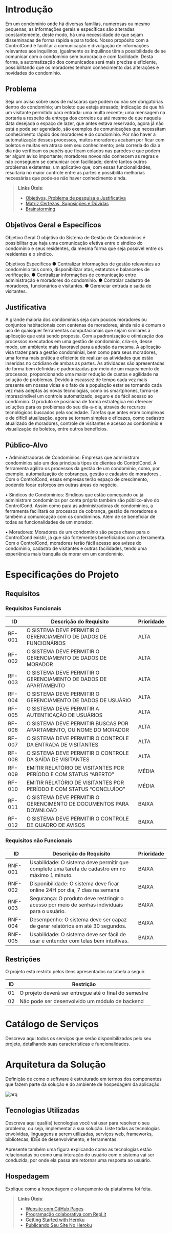 # Introdução

Em um condomínio onde há diversas famílias, numerosas ou mesmo pequenas, as informações gerais e específicas são alteradas constantemente, deste modo, há uma necessidade de que sejam disseminadas de forma rápida e para todos.
Nosso propósito com a ControlCond é facilitar a comunicação e divulgação de informações relevantes aos inquilinos, igualmente os inquilinos têm a possibilidade de se comunicar com o condomínio sem burocracia e com facilidade. Desta forma, a automatização dos comunicados será mais precisa e eficiente, possibilitando que os moradores tenham conhecimento das alterações e novidades do condomínio.

## Problema
Seja um aviso sobre usos de máscaras que podem ou não ser obrigatórias dentro do condomínio; um boleto que esteja atrasado; indicação de que há um visitante permitido para entrada: uma multa recente; uma mensagem na portaria a respeito da entrega dos correios ou até mesmo de que naquela data desejada o espaço de lazer, que antes estava reservado, agora já não está e pode ser agendado, são exemplos de comunicações que necessitam conhecimento rápido dos moradores e do condomínio.
Por não haver a automatização desses processos, muitos moradores acabam por ficar com boletos e multas em atraso sem seu conhecimento; pela  correria do dia a dia não verificam os papéis que ficam colados nas paredes e que podem ter algum aviso importante; moradores novos não conhecem as regras e não conseguem se comunicar com facilidade; dentre tantos outros problemas existentes, um aplicativo que, com essas funcionalidades, resultaria no maior controle entre as partes e possibilita melhorias necessárias que pode-se não haver conhecimento ainda.

> **Links Úteis**:
> - [Objetivos, Problema de pesquisa e Justificativa](https://medium.com/@versioparole/objetivos-problema-de-pesquisa-e-justificativa-c98c8233b9c3)
> - [Matriz Certezas, Suposições e Dúvidas](https://medium.com/educa%C3%A7%C3%A3o-fora-da-caixa/matriz-certezas-suposi%C3%A7%C3%B5es-e-d%C3%BAvidas-fa2263633655)
> - [Brainstorming](https://www.euax.com.br/2018/09/brainstorming/)

## Objetivos Geral e Específicos

Objetivo Geral
O objetivo do Sistema de Gestão de Condomínios é possibilitar que haja uma comunicação efetiva entre o síndico do condomínio e seus residentes, da mesma forma que seja possível entre os residentes e o síndico.

Objetivos Específicos
●	Centralizar informações de gestão relevantes ao condomínio tais como, disponibilizar atas, estatutos e balancetes de verificação.
●	Centralizar informações de comunicação entre administração e moradores do condomínio.
●	Controlar cadastro  de moradores, funcionários e visitantes.
●	Gerenciar entrada e saída de visitantes.

## Justificativa

A grande maioria dos condomínios seja com poucos moradores ou conjuntos habitacionais com centenas de moradores, ainda não é comum o uso de quaisquer ferramentas computacionais que sejam similares à aplicação que está sendo proposta. Com a padronização e otimização dos processos executados em uma gestão de condomínio, cria-se, desse modo, um ambiente mais favorável para a adesão da mesma.
A aplicação visa trazer para a gestão condominial, bem como para seus moradores, uma forma mais prática e eficiente de realizar as atividades que estão inseridas no cotidiano de ambas as partes. As atividades são apresentadas de forma bem definidas e padronizadas por meio de um mapeamento de processos, proporcionando uma maior redução de custos e agilidade na solução de problemas. Devido à escassez de tempo cada vez mais presente em nossas vidas e o fato de a população estar se tornando cada vez mais adeptas às novas tecnologias, como os smartphones, torna-se imprescindível um controle automatizado, seguro e de fácil acesso ao condômino.
O produto se posiciona de forma estratégica em oferecer soluções para os problemas do seu dia-a-dia, através de recursos tecnológicos buscados pela sociedade. Tarefas que antes eram complexas e de difícil atualização, agora se tornam simples e eficazes, como cadastro atualizado de moradores, controle de visitantes e acesso ao condomínio e visualização de boletos, entre outros benefícios.

## Público-Alvo

• Administradoras de Condomínios: Empresas que administram condomínios são um dos principais tipos de clientes do ControlCond. A ferramenta agiliza os processos da gestão de um condomínio, como, por exemplo. automatização de cobranças, gestão e cadastro de moradores.. Com o ControlCond, essas empresas terão espaço de crescimento, podendo focar esforços em outras áreas do negócio.

• Síndicos de Condomínios: Síndicos que estão começando ou já administram condomínios por conta própria também são público-alvo do ControlCond. Assim como para as administradoras de condomínios, a ferramenta facilitará os processos de cobrança, gestão de moradores e também a comunicação com os condôminos. Além de se beneficiar de todas as funcionalidades de um morador.

• Moradores: Moradores de um condomínio são peças chave para o ControlCond existir, já que são fortementes beneficiados com a ferramenta. Com o ControlCond, moradores terão fácil acesso aos avisos do condomínio, cadastro de visitantes e outras facilidades, tendo uma experiência mais tranquila de morar em um condomínio.

# Especificações do Projeto

## Requisitos

### Requisitos Funcionais

|ID    | Descrição do Requisito  | Prioridade |
|------|-----------------------------------------|----|
|RF-001| O SISTEMA DEVE PERMITIR O GERENCIAMENTO DE DADOS DE FUNCIONÁRIOS | ALTA |
|RF-002| O SISTEMA DEVE PERMITIR O GERENCIAMENTO DE DADOS DE MORADOR | ALTA |
|RF-003| O SISTEMA DEVE PERMITIR O GERENCIAMENTO DE DADOS DE APARTAMENTO | ALTA |
|RF-004| O SISTEMA DEVE PERMITIR O GERENCIAMENTO DE DADOS DE USUÁRIO | ALTA |
|RF-005| O SISTEMA DEVE PERMITIR A AUTENTICAÇÃO DE USUÁRIOS | ALTA |
|RF-006| O SISTEMA DEVE PERMITIR BUSCAS POR APARTAMENTO, OU NOME DO MORADOR | ALTA |
|RF-007| O SISTEMA DEVE PERMITIR O CONTROLE DA ENTRADA DE VISITANTES | ALTA |
|RF-008| O SISTEMA DEVE PERMITIR O CONTROLE DA SAÍDA DE VISITANTES | ALTA |
|RF-009| EMITIR RELATÓRIO DE VISITANTES POR PERÍODO E COM STATUS “ABERTO” | MÉDIA |
|RF-010| EMITIR RELATÓRIO DE VISITANTES POR PERÍODO E COM STATUS “CONCLUÍDO” | MÉDIA |
|RF-011| O SISTEMA DEVE PERMITIR O GERENCIMENTO DE DOCUMENTOS PARA DOWNLOAD | BAIXA |
|RF-012| O SISTEMA DEVE PERMITIR O CONTROLE DE QUADRO DE AVISOS | BAIXA |

### Requisitos não Funcionais

|ID     | Descrição do Requisito  |Prioridade |
|-------|-------------------------|----|
|RNF-001| Usabilidade: O sistema deve permitir que complete uma tarefa de cadastro em no máximo 1 minuto. |  BAIXA |
|RNF-002| Disponibilidade: O sistema deve ficar online 24H por dia, 7 dias na semana |  BAIXA |
|RNF-003| Segurança: O produto deve restringir o acesso por meio de senhas individuais para o usuário. |  BAIXA |
|RNF-004| Desempenho: O sistema deve ser capaz de gerar relatórios em até 30 segundos. |  BAIXA |
|RNF-005| Usabilidade: O sistema deve ser fácil de usar e entender com telas bem intuitivas. |  BAIXA |

## Restrições

O projeto está restrito pelos itens apresentados na tabela a seguir.

|ID| Restrição                                             |
|--|-------------------------------------------------------|
|01| O projeto deverá ser entregue até o final do semestre |
|02| Não pode ser desenvolvido um módulo de backend        |

# Catálogo de Serviços

Descreva aqui todos os serviços que serão disponibilizados pelo seu projeto, detalhando suas características e funcionalidades.

# Arquitetura da Solução

Definição de como o software é estruturado em termos dos componentes que fazem parte da solução e do ambiente de hospedagem da aplicação.

![arq](https://github.com/user-attachments/assets/b9402e05-8445-47c3-9d47-f11696e38a3d)


## Tecnologias Utilizadas

Descreva aqui qual(is) tecnologias você vai usar para resolver o seu problema, ou seja, implementar a sua solução. Liste todas as tecnologias envolvidas, linguagens a serem utilizadas, serviços web, frameworks, bibliotecas, IDEs de desenvolvimento, e ferramentas.

Apresente também uma figura explicando como as tecnologias estão relacionadas ou como uma interação do usuário com o sistema vai ser conduzida, por onde ela passa até retornar uma resposta ao usuário.

## Hospedagem

Explique como a hospedagem e o lançamento da plataforma foi feita.

> **Links Úteis**:
>
> - [Website com GitHub Pages](https://pages.github.com/)
> - [Programação colaborativa com Repl.it](https://repl.it/)
> - [Getting Started with Heroku](https://devcenter.heroku.com/start)
> - [Publicando Seu Site No Heroku](http://pythonclub.com.br/publicando-seu-hello-world-no-heroku.html)
